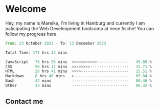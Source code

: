 # Welcome

Hey, my name is Mareike, I'm living in Hamburg and currently I am paticipating the Web Develeopment bootcamp at neue fische!
You can follow my progress here.

<!--START_SECTION:waka-->

```rust
From: 23 October 2023 - To: 13 December 2023

Total Time: 171 hrs 32 mins

JavaScript   78 hrs 58 mins  >>>>>>>>>>>--------------   45.89 %
CSS          56 hrs 17 mins  >>>>>>>>-----------------   32.71 %
HTML         26 hrs 41 mins  >>>>---------------------   15.51 %
Markdown     8 hrs 40 mins   >------------------------   05.04 %
Bash         47 mins         -------------------------   00.46 %
Other        33 mins         -------------------------   00.32 %
```

<!--END_SECTION:waka-->

## Contact me



